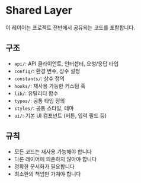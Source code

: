 # Shared Layer

이 레이어는 프로젝트 전반에서 공유되는 코드를 포함합니다.

## 구조
- `api/`: API 클라이언트, 인터셉터, 요청/응답 타입
- `config/`: 환경 변수, 상수 설정
- `constants/`: 상수 정의
- `hooks/`: 재사용 가능한 커스텀 훅
- `lib/`: 유틸리티 함수
- `types/`: 공통 타입 정의
- `styles/`: 공통 스타일, 테마
- `ui/`: 기본 UI 컴포넌트 (버튼, 입력 필드 등)

## 규칙
- 모든 코드는 재사용 가능해야 합니다
- 다른 레이어에 의존하지 않아야 합니다
- 명확한 문서화가 필요합니다
- 최소한의 책임만 가져야 합니다
